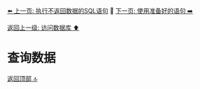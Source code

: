 [⬅️ 上一页: 执行不返回数据的SQL语句](执行不返回数据的SQL语句.md) 🚦 [下一页: 使用准备好的语句 ➡️](使用准备好的语句.md)

[返回上一级: 访问数据库 ⬆️](../访问数据库.md)

# 查询数据

[返回顶部 🔝](#查询数据)